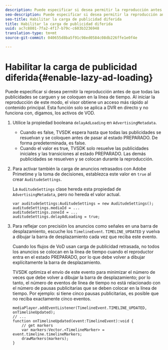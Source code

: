 ```yaml
---
description: Puede especificar si desea permitir la reproducción antes de que todas las publicidades se carguen y se coloquen en la línea de tiempo. Al iniciar la reproducción de este modo, el visor obtiene un acceso más rápido al contenido principal. Esta función solo se aplica a DVR en directo y no funciona con, digamos, los activos de VOD.
seo-description: Puede especificar si desea permitir la reproducción antes de que todas las publicidades se carguen y se coloquen en la línea de tiempo. Al iniciar la reproducción de este modo, el visor obtiene un acceso más rápido al contenido principal. Esta función solo se aplica a DVR en directo y no funciona con, digamos, los activos de VOD.
seo-title: Habilitar la carga de publicidad diferida
title: Habilitar la carga de publicidad diferida
uuid: ac7c8801-7fa2-4f17-b79c-c603b3236948
translation-type: tm+mt
source-git-commit: 040655d8ba5f91c98ed0584c08db226ffe1e0f4e

---
```



# Habilitar la carga de publicidad diferida{#enable-lazy-ad-loading}

Puede especificar si desea permitir la reproducción antes de que todas las publicidades se carguen y se coloquen en la línea de tiempo. Al iniciar la reproducción de este modo, el visor obtiene un acceso más rápido al contenido principal. Esta función solo se aplica a DVR en directo y no funciona con, digamos, los activos de VOD.

1. Utilice la propiedad booleana `delayAdLoading` en `AdvertisingMetadata`.

   * Cuando es false, TVSDK espera hasta que todas las publicidades se resuelvan y se coloquen antes de pasar al estado PREPARADO. De forma predeterminada, es false.
   * Cuando el valor es true, TVSDK solo resuelve las publicidades iniciales y las transiciones al estado PREPARADO. Las demás publicidades se resuelven y se colocan durante la reproducción.

1. Para activar también la carga de anuncios retrasados con Adobe Primetime y la toma de decisiones, establezca este valor en `true` al crear `AuditudeSettings`.

   La `AuditudeSettings` clase hereda esta propiedad de `AdvertisingMetadata`, pero no hereda el valor actual.

   ```
   var auditudeSettings:AuditudeSettings = new AuditudeSettings(); 
   auditudeSettings.mediaId = ... 
   auditudeSettings.zoneId = ... 
   auditudeSettings.delayAdLoading = true;
   ```

1. Para reflejar con precisión los anuncios como señales en una barra de desplazamiento, escuche los `TimelineEvent`. `TIMELINE_UPDATED` y vuelva a dibujar la barra de desplazamiento cada vez que reciba este evento.

   Cuando los flujos de VoD usan carga de publicidad retrasada, no todos los anuncios se colocan en la línea de tiempo cuando el reproductor entra en el estado PREPARADO, por lo que debe volver a dibujar explícitamente la barra de desplazamiento.

   TVSDK optimiza el envío de este evento para minimizar el número de veces que debe volver a dibujar la barra de desplazamiento; por lo tanto, el número de eventos de línea de tiempo no está relacionado con el número de pausas publicitarias que se deben colocar en la línea de tiempo. Por ejemplo: si tiene cinco pausas publicitarias, es posible que no reciba exactamente cinco eventos.

   ```
   mediaPlayer.addEventListener(TimelineEvent.TIMELINE_UPDATED, onTimelineUpdated); 
   // ... 
   function onTimelineUpdated(event:TimelineEvent):void { 
       // get markers 
       var markers:Vector.<TimelineMarker> = event.timeline.timelineMarkers; 
       drawMarkers(markers); 
   } 
   ```

